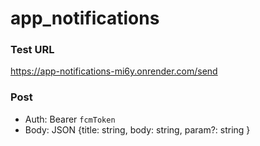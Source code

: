 # app_notifications
### Test URL
<https://app-notifications-mi6y.onrender.com/send>

### Post 
* Auth: Bearer `fcmToken`
* Body: JSON {title: string, body: string, param?: string }
